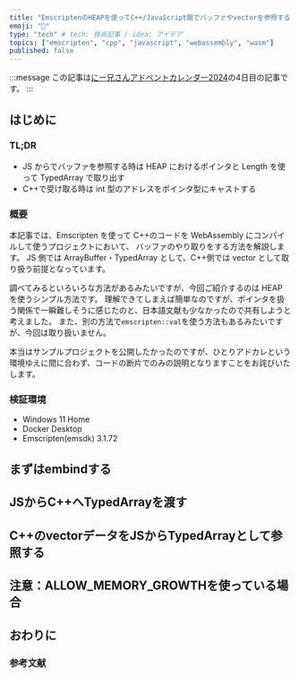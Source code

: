 ```yaml
---
title: "EmscriptenのHEAPを使ってC++/JavaScript間でバッファやvectorを参照する"
emoji: "🥧"
type: "tech" # tech: 技術記事 / idea: アイデア
topics: ["emscripten", "cpp", "javascript", "webassembly", "wasm"]
published: false
---
```


:::message
この記事は[にー兄さんアドベントカレンダー2024](https://qiita.com/advent-calendar/2024/ninisan-2024)の4日目の記事です。
:::

## はじめに

### TL;DR

- JS からでバッファを参照する時は HEAP におけるポインタと Length を使って TypedArray で取り出す
- C++で受け取る時は int 型のアドレスをポインタ型にキャストする

### 概要

本記事では、Emscripten を使って C++のコードを WebAssembly にコンパイルして使うプロジェクトにおいて、
バッファのやり取りをする方法を解説します。
JS 側では ArrayBuffer・TypedArray として、C++側では vector として取り扱う前提となっています。

調べてみるといろいろな方法があるみたいですが、今回ご紹介するのは HEAP を使うシンプル方法です。
理解できてしまえば簡単なのですが、ポインタを扱う関係で一瞬難しそうに感じたのと、日本語文献も少なかったので共有しようと考えました。
また、別の方法で`emscripten::val`を使う方法もあるみたいですが、今回は取り扱いません。

本当はサンプルプロジェクトを公開したかったのですが、ひとりアドカレという環境ゆえに間に合わず、コードの断片でのみの説明となりますことをお詫びいたします。

### 検証環境

- Windows 11 Home
- Docker Desktop
- Emscripten(emsdk) 3.1.72

## まずはembindする

## JSからC++へTypedArrayを渡す

## C++のvectorデータをJSからTypedArrayとして参照する

## 注意：ALLOW_MEMORY_GROWTHを使っている場合

## おわりに

### 参考文献
